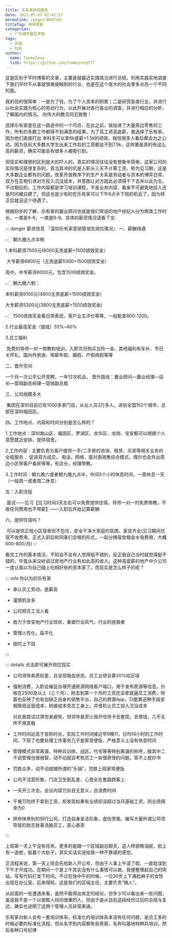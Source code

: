 ```yaml
---
title: 乐有家研究报告
date: 2022-05-03 02:42:17
permalink: /pages/8687eb/
titleTag: 持续更新
categories:
  - 广东城市基层考察
tags:
  - 实践
  - 社论
author: 
  name: TommyZeng
  link: https://github.com/tommyzeng777
---
```


这是区别于平时博客的文章，主要是就最近实践情况进行总结，利用实践实地调查下我们平时不从事就很难接触到的行业，也是在这个庞大的社会里多点亮一个不同的面。<!-- more -->

我的目的很简单：一是为了钱，为了个人资本的积累；二是研究各类行业，并进行以社会实践为核心的劳动行为，以此开展对各行各业的调查，并进行相应的分析，了解国内的情况。
向伟大的教员同志致敬！

选择乐有家是在这一路途中的一个巧合，在此之前，我投递了大量周边零售的工作，所有的多数工作都得不到满意的结果。为了高工资高底薪，我选择了乐有家，因为他们直接打出 本科生可以拿6k底薪+1.5k的绩效。相信很多人看后都会为之心动，因为目前大多数大学生出来工作后的工资都达不到7.5k，这样要是真的有这么高的薪资，确实可能会有很多人被吸引到。

但现实和理想的区别是大的吓人的，真实的情况往往没有想象中简单。这家公司的实际情况是很复杂的，首当其冲的坑是入职头三天不计算工资，称为见习期，这是大多数企业都有的问题，改革开放秩序下的生产关系是劳动者与资本的博弈日常，双方在互相引诱对方投入沉没成本，并意图让对方因此必须得干下去并以此为生。不过相应的，工作内容都是学习培训课程，不是业务内容，看来不可避免地投入还是时间被白嫖了。但这也是少有的在乐有家可以下午6点半下班的机会了，因为转正后就没这个待遇了。

根据初步的了解，乐有家的置业顾问也就是我们常说的地产经纪人分为两类工作时长，一类是9-6，一类是9-9。具体的薪资情况请看下文:

::: danger 薪资信息
『深圳乐有家营销管培生岗位情况』
一、薪酬待遇

👉🏻朝九晚九点半制

1.本科薪资7500元(6000无责底薪+1500绩效奖金）

 大专薪资6800元（无责底薪5300+1500绩效奖金）

高中，中专薪资6000元，包含1500绩效奖金。

👉🏻朝九晚六制：

本科薪资6100元(4600无责底薪+1500绩效奖金）

大专薪资5300元(3800无责底薪+1500绩效奖金)

👉🏻1500绩效奖金看日常表现，客户业主评价等等，一般能拿800-1200。

2.行业最高奖金（提成）55%~80%

3.员工福利

 免费的导师一对一带教和培训，入职次月购买五险一金、其他福利有车补、节日关怀礼、国内外旅游、带薪年假、婚假、产假病假等等

二、晋升空间

一个月一次公平公开竞聘，一年12次机会。
晋升路线：置业顾问—置业经理—店长—营销副总经理—营销副总裁

三、公司规模多大

 集团在深圳目前已有1000多家门店，从业人员3万多人，进驻全国152个城市，总部在深圳福田区。

四、工作地点、内容和时间分别是怎么样的？

1.工作地点：深圳南山区、福田区、罗湖区，龙华区、龙岗、宝安都可以根据个人意愿就近安排，提供宿舍。

2.工作内容：主要负责为客户提供一手/二手房的咨询、租赁、买卖等相关业务的全程服务 ，促进双方成交。
电话，网络，面对面销售综合模式，偶尔也会外出周边小区带客户看房等等，有店长，经理带教。

3.工作时间：朝九晚六或者朝九晚九点半，中间3个小时休息时间，一周休息一天（一般周一或者周二休息）

五：入职流程

 面试——见习【见习时间3天左右可以免费提供住宿，导师一对一的免费带教，不收任何费用也不带薪】——入职后开始记算薪酬


六、提供住宿吗？

 可以提供正规小区宿舍但不包住，安全干净大家庭的氛围，家具齐全(见习期间住宿不收费用，正式入职后和同事们合租的形式，一起分摊宿舍租金水电费用，大概600-800/月)
:::


看完工作的基本情况，不知会不会有人觉得挺不错的，反正我自己当时就觉得挺不错的，毕竟从来没听说过房地产行业有如此高的收入。这种高底薪的地产中介公司一度让我以为自己碰上吃相好些的资本家了。而现实是怎么样子的呢？

::: info 你以为的乐有家

- 承认员工劳动，底薪高

- 谨慎机会多

- 公司把员工当人看

- 致力于改变地产行业现状，重塑行业风气，行业的拯救者

- 管理人性化，扁平化

- 按时上下班

:::

::: details 点击即可展开岗位现实

- 公司领导素质较差，且呈现吸血状态，员工业绩会算20%给区域

- 强制消费，入职会催促办理开通房源网络客户端口，用于发布房源等信息，价格在2500及以上（三个月），刚去到第一个月的工资还没拿就逼员工消费，侧面也反映了也有加缺乏自身的销售平台，自己的房源App，只能靠这种手段变相降低运营成本，转嫁成本至员工身上，并借机让员工投入沉没成本

  对此我尝试过哭穷来避免，但领导甚至让我开信用卡去套现，去借钱，几乎无所不用其极

- 工作时间远高于宣称时长，实际工作时间接近早9晚11，日均14小时的工作时间，下班了也要处理工作事务几乎是家常便饭，严格意义上没有休息时间

- 管理模式非常离谱，特种兵训练、战区、代号等等特别离谱的称呼，极其中二不说管理也很弱智，动不动就会考核员工一些很奇怪的问题，答不上就抄书

- 罚款众多，动不动就搞所谓的“乐捐”，贷款上班家常便饭

- 公司不注意形象，门店卫生脏乱差，心思全在套路顾客上

- 一天开三次会，会议内容冗杂且无意义，且浪费时间

- 千难万险终于拿到工资，却发现如果有业绩却没超过当月基础工资，则业绩佣金为0

- 拼命抹黑别的同行公司，打造自身圣洁形象，虚伪至极。编写大量所谓公司领导层的励志故事洗脑员工，恶心直至


:::



上班第一天上午没有任务，更多的是跟一个区域副总聊天，这人样貌略油腻，脸上有一道疤，挺着个大肚子，其实实话实说给我一种不靠谱的感觉。

正流程来说，第一天上班会先给新人开公号，但由于人事上午请了假，一直耽误到下午才开成功。在期间一个是上午其实没有什么事情可以做，我便整理起自己的网站，写写代码打发下时间。不过在快中午的时候，一位30岁上下满脸麻子的女性出现在办公室，后来得知，这是我们的区域主任，主要负责“搞人”。

从前面的一些遭遇来看，虽然不能得出肯定的结论，但多少可以看出来一些问题，虽说我不是一个以貌取人倾向很重的人，但由于是从目前这段经历过后的总结与复述，确实也说明了这两个管理人员非常离谱。

乐有家对新人会有一套培训体系，标准化的培训体系本没有任何问题，是员工多的时候必要的标准化流程，但从名字到内容都有些奇葩，名称叫基地特种兵培训，然后各种口号纪律




<!-- :::: code-group

::: code-group-item yarn

发达范德萨发大水发发打发撒打发士大夫啊手动阀发达范德萨发大水发发打发撒打发士大夫啊手动阀发达范德萨发大水发发打发撒打发士大夫啊手动阀

:::

::: code-group-item npm:active

发达范德萨发大水发发打发撒打发士大夫啊手动阀
发达范德萨发大水发发打发撒打发士大夫啊手动阀发达范德萨发大水发发打发撒打发士大夫啊手动阀

:::

::::


```txt
dfafdfdafad
``` -->